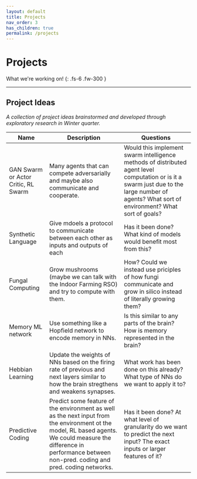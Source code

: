 ```yaml
---
layout: default
title: Projects
nav_order: 3
has_children: true
permalink: /projects
---
```


# Projects

What we're working on!
{: .fs-6 .fw-300 }

---

## Project Ideas

*A collection of project ideas brainstormed and developed through exploratory research in Winter quarter.*

| Name | Description | Questions |
| --- | --- | --- | 
| GAN Swarm or Actor Critic, RL Swarm | Many agents that can compete adversarially and maybe also communicate and cooperate. |  Would this implement swarm intelligence methods of distributed agent level computation or is it a swarm just due to the large number of agents? What sort of environment? What sort of goals? |
| Synthetic Language | Give mdoels a protocol to communicate between each other as inputs and outputs of each | Has it been done? What kind of models would benefit most from this? |
| Fungal Computing | Grow mushrooms (maybe we can talk with the Indoor Farming RSO) and try to compute with them. | How? Could we instead use priciples of how fungi communicate and grow in silico instead of literally growing them? |
| Memory ML network | Use something like a Hopfield network to encode memory in NNs. | Is this similar to any parts of the brain? How is memory represented in the brain? |
| Hebbian Learning | Update the weights of NNs based on the firing rate of previous and next layers similar to how the brain stregthens and weakens synapses. | What work has been done on this already? What type of NNs do we want to apply it to? |
| Predictive Coding | Predict some feature of the environment as well as the next input from the environment ot the model, RL based agents. We could measure the difference in performance between non-pred. coding and pred. coding networks. | Has it been done? At what level of granularity do we want to predict the next input? The exact inputs or larger features of it? |
